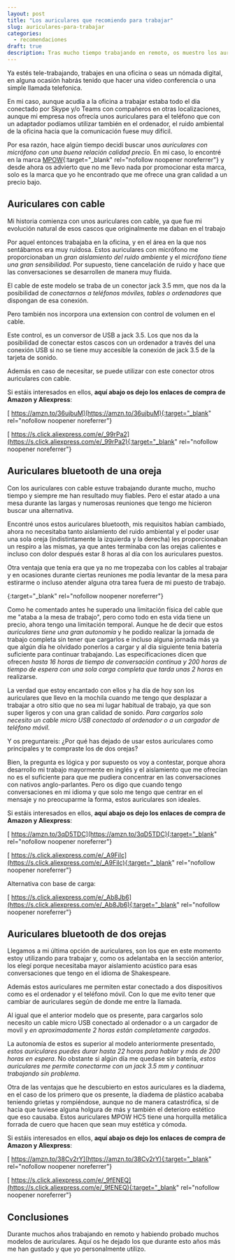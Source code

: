 ```yaml
---
layout: post
title: "Los auriculares que recomiendo para trabajar"
slug: auriculares-para-trabajar
categories:
  - recomendaciones
draft: true
description: Tras mucho tiempo trabajando en remoto, os muestro los auriculares que yo utilizo, con una gran relación calidad precio (según mi sincera opinión).
---
```


Ya estés tele-trabajando, trabajes en una oficina o seas un nómada digital, en alguna ocasión habrás tenido que hacer una video conferencia o una simple llamada telefonica.

En mi caso, aunque acudía a la oficina a trabajar estaba todo el dia conectado por Skype y/o Teams con compañeros en otras localizaciones, aunque mi empresa nos ofrecía unos auriculares para el teléfono que con un adaptador podíamos utilizar también en el ordenador, el ruido ambiental de la oficina hacia que la comunicación fuese muy difícil.

Por esa razón, hace algún tiempo decidí buscar unos _auriculares con micrófono con una buena relación calidad precio_. En mi caso, lo encontré en la marca [MPOW](https://www.xmpow.com/){:target="_blank" rel="nofollow noopener noreferrer"} y desde ahora os advierto que no me llevo nada por promocionar esta marca, solo es la marca que yo he encontrado que me ofrece una gran calidad a un precio bajo.

## Auriculares con cable

Mi historia comienza con unos auriculares con cable, ya que fue mi evolución natural de esos cascos que originalmente me daban en el trabajo

Por aquel entonces trabajaba en la oficina, y en el área en la que nos sentábamos era muy ruidosa. Estos auriculares con micrófono me proporcionaban un *gran aislamiento del ruido ambiente* y el *micrófono tiene una gran sensibilidad*. Por supuesto, tiene cancelación de ruido y hace que las conversaciones se desarrollen de manera muy fluida.

<amp-carousel height="300"
  layout="fixed-height"
  type="carousel"
  role="region"
  aria-label="Imágenes de los auriculares y dispositivos MPOW">
  <amp-img src="https://m.media-amazon.com/images/S/aplus-media/vc/f9d40c21-03a3-4868-911f-ed732c068486.__CR0,0,300,400_PT0_SX300_V1___.png"
    width="400"
    height="300"
    alt="Auriculares Mpow PA071 Wired Headsets USB Computer"></amp-img>
  <amp-img src="https://images-na.ssl-images-amazon.com/images/I/71b45xag5%2BL._AC_SL1500_.jpg"
    width="400"
    height="300"
    alt="Control de volumen existente en el cable"></amp-img>
</amp-carousel>


El cable de este modelo se traba de un conector jack 3.5 mm, que nos da la posibilidad de *conectarnos a teléfonos móviles, tables o ordenadores* que dispongan de esa conexión.

Pero también nos incorpora una extension con control de volumen en el cable.

Este control, es un conversor de USB a jack 3.5. Los que nos da la posibilidad de conectar estos cascos con un ordenador a través del una conexión USB si no se tiene muy accesible la conexión de jack 3.5 de la tarjeta de sonido.

Además en caso de necesitar, se puede utilizar con este conector otros auriculares con cable.

Si estáis interesados en ellos, **aquí abajo os dejo los enlaces de compra de Amazon y Aliexpress**:

[<amp-img alt="Comprar Auriculares Mpow PA071 Wired Headsets Computer Headset en Amazon"
  src="/assets/images/amazon-button.png"
  width="160"
  height="47"
  layout="fixed">
</amp-img> https://amzn.to/36ujbuM](https://amzn.to/36ujbuM){:target="_blank" rel="nofollow noopener noreferrer"}

[<amp-img alt="Comprar Auriculares Mpow PA071 Wired Headsets USB Computer Headset en Aliexpress"
  src="/assets/images/aliexpress-button.jpg"
  width="134"
  height="77"
  layout="fixed">
</amp-img> https://s.click.aliexpress.com/e/_99rPa2](https://s.click.aliexpress.com/e/_99rPa2){:target="_blank" rel="nofollow noopener noreferrer"}

## Auriculares bluetooth de una oreja

Con los auriculares con cable estuve trabajando durante mucho, mucho tiempo y siempre me han resultado muy fiables. Pero el estar atado a una mesa durante las largas y numerosas reuniones que tengo me hicieron buscar una alternativa.

Encontré unos estos auriculares bluetooth, mis requisitos habían cambiado, ahora no necesitaba tanto aislamiento del ruido ambiental y el poder usar una sola oreja (indistintamente la izquierda y la derecha) les proporcionaban un respiro a las mismas, ya que antes terminaba con las orejas calientes e incluso con dolor después estar 8 horas al día con los auriculares puestos.

Otra ventaja que tenia era que ya no me tropezaba con los cables al trabajar y en ocasiones durante ciertas reuniones me podía levantar de la mesa para estirarme o incluso atender alguna otra tarea fuera de mi puesto de trabajo.

[<amp-img alt="Mpow Pro Wireless Headphones Bluetooth Headset con microfono y cancelacion de ruido"
  src="https://ae04.alicdn.com/kf/H658aca4b5fe5438ca349656e9f40658aV.jpg"
  width="319"
  height="319"
  layout="fixed">
</amp-img>](https://s.click.aliexpress.com/e/_A9Filc){:target="_blank" rel="nofollow noopener noreferrer"}

Como he comentado antes he superado una limitación física del cable que me "ataba a la mesa de trabajo", pero como todo en esta vida tiene un precio, ahora tengo una limitación temporal. Aunque he de decir que estos _auriculares tiene una gran autonomía_ y he podido realizar la jornada de trabajo completa sin tener que cargarlos e incluso alguna jornada más ya que algún día he olvidado ponerlos a cargar y al dia siguiente tenia batería suficiente para continuar trabajando. Las especificaciones dicen que ofrecen _hasta 16 horas de tiempo de conversación continua y 200 horas de tiempo de espera con una sola carga completa que tarda unas 2 horas_ en realizarse.

La verdad que estoy encantado con ellos y ha día de hoy son los auriculares que llevo en la mochila cuando me tengo que desplazar a trabajar a otro sitio que no sea mi lugar habitual de trabajo, ya que son super ligeros y con una gran calidad de sonido. *Para cargarlos solo necesito un cable micro USB conectado al ordenador o a un cargador de teléfono móvil*.

Y os preguntareis: ¿Por qué has dejado de usar estos auriculares como principales y te compraste los de dos orejas?

Bien, la pregunta es lógica y por supuesto os voy a contestar, porque ahora desarrollo mi trabajo mayormente en inglés y el aislamiento que me ofrecían no es el suficiente para que me pudiera concentrar en las conversaciones con nativos anglo-parlantes. Pero os digo que cuando tengo conversaciones en mi idioma y que solo me tengo que centrar en el mensaje y no preocuparme la forma, estos auriculares son ideales.

Si estáis interesados en ellos, **aquí abajo os dejo los enlaces de compra de Amazon y Aliexpress**:

[<amp-img alt="Mpow Auriculares Bluetooth V5.0, Auriculares Inalámbricos con Micrófono para Teléfono Celular/Móvil, Cancelación de Ruido CVC 6.0, Auriculares para Centro de Llamadas, Skype, Oficina"
  src="/assets/images/amazon-button.png"
  width="160"
  height="47"
  layout="fixed">
</amp-img> https://amzn.to/3qD5TDC](https://amzn.to/3qD5TDC){:target="_blank" rel="nofollow noopener noreferrer"}

[<amp-img alt="Mpow Auriculares Bluetooth V5.0, Auriculares Inalámbricos con Micrófono para Teléfono Celular/Móvil, Cancelación de Ruido CVC 6.0, Auriculares para Centro de Llamadas, Skype, Oficina"
  src="/assets/images/aliexpress-button.jpg"
  width="134"
  height="77"
  layout="fixed">
</amp-img> https://s.click.aliexpress.com/e/_A9Filc](https://s.click.aliexpress.com/e/_A9Filc){:target="_blank" rel="nofollow noopener noreferrer"}

Alternativa con base de carga:

[<amp-img alt="Mpow M5 Pro Bluetooth 5.0 Auriculares inalámbricos con Microfono y base de carga para Teléfono Celular/Móvil, Cancelación de Ruido CVC 6.0, Auriculares para Centro de Llamadas, Skype, Oficina"
  src="/assets/images/aliexpress-button.jpg"
  width="134"
  height="77"
  layout="fixed">
</amp-img> https://s.click.aliexpress.com/e/_Ab8Jb6](https://s.click.aliexpress.com/e/_Ab8Jb6){:target="_blank" rel="nofollow noopener noreferrer"}

## Auriculares bluetooth de dos orejas

Llegamos a mi última opción de auriculares, son los que en este momento estoy utilizando para trabajar y, como os adelantaba en la sección anterior, los elegí porque necesitaba mayor aislamiento acústico para esas conversaciones que tengo en el idioma de Shakespeare.

Además estos auriculares me permiten estar conectado a dos dispositivos como es el ordenador y el teléfono móvil. Con lo que me evito tener que cambiar de auriculares según de donde me entre la llamada.

Al igual que el anterior modelo que os presente, para cargarlos solo necesito un cable micro USB conectado al ordenador o a un cargador de movil y _en aproximadamente 2 horas están completamente cargados_. 

La autonomía de estos es superior al modelo anteriormente presentado, _estos auriculares puedes durar hasta 22 horas para hablar y más de 200 horas en espera_. No obstante si algún día me quedase sin batería, _estos auriculares me permite conectarme con un jack 3.5 mm y continuar trabajando sin problema_.


<amp-carousel height="300"
  layout="fixed-height"
  type="carousel"
  role="region"
  aria-label="Imágenes de los auriculares y dispositivos MPOW">
  <amp-img src="https://images-na.ssl-images-amazon.com/images/I/71dQBSiQDyL._AC_SL1500_.jpg"
    width="400"
    height="300"
    alt="Auriculares Mpow PA071 Wired Headsets USB Computer"></amp-img>
  <amp-img src="https://images-na.ssl-images-amazon.com/images/I/71UDzIFHEiL._AC_SL1500_.jpg"
    width="400"
    height="300"
    alt="Control de volumen existente en el cable"></amp-img>
  <amp-img src="https://images-na.ssl-images-amazon.com/images/I/71vvPf1G72L._AC_SL1500_.jpg"
    width="400"
    height="300"
    alt="Control de volumen existente en el cable"></amp-img>
</amp-carousel>

Otra de las ventajas que he descubierto en estos auriculares es la diadema, en el caso de los primero que os presente, la diadema de plástico acababa teniendo grietas y rompiéndose, aunque no de manera catastrófica, sí de hacia que tuviese alguna holgura de más y también el deterioro estético que eso causaba. Estos auriculares MPOW HC5 tiene una horquilla metálica forrada de cuero que hacen que sean muy estética y cómoda.

Si estáis interesados en ellos, **aquí abajo os dejo los enlaces de compra de Amazon y Aliexpress**:

[<amp-img alt="Mpow HC5 Auriculares Bluetooth con Micrófono, Auriculares Inalámbricos para Teléfono Móviles, Cancelación de Ruido CVC 8.0, Llamadas Claras para Centro de Llamadas, Oficina,Cascos con Batería de 22H"
  src="/assets/images/amazon-button.png"
  width="160"
  height="47"
  layout="fixed">
</amp-img> https://amzn.to/38Cv2rY](https://amzn.to/38Cv2rY){:target="_blank" rel="nofollow noopener noreferrer"}

[<amp-img alt="Mpow HC5 Auriculares Bluetooth con Micrófono, Auriculares Inalámbricos para Teléfono Móviles, Cancelación de Ruido CVC 8.0, Llamadas Claras para Centro de Llamadas, Oficina,Cascos con Batería de 22H"
  src="/assets/images/aliexpress-button.jpg"
  width="134"
  height="77"
  layout="fixed">
</amp-img> https://s.click.aliexpress.com/e/_9fENEQ](https://s.click.aliexpress.com/e/_9fENEQ){:target="_blank" rel="nofollow noopener noreferrer"}

## Conclusiones

Durante muchos años trabajando en remoto y habiendo probado muchos modelos de auriculares. Aquí os he dejado los que durante esto años más me han gustado y que yo personalmente utilizo.